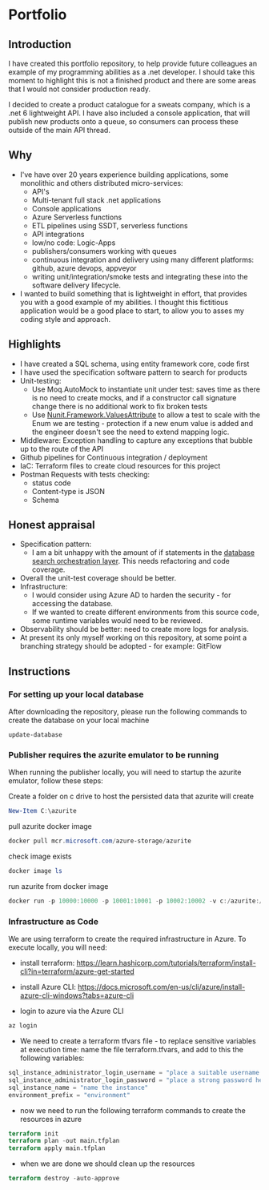 # Portfolio

## Introduction

I have created this portfolio repository, to help provide future colleagues an example of my programming abilities as a .net developer. I should take this moment to highlight this is not a finished product and there are some areas that I would not consider production ready.

I decided to create a product catalogue for a sweats company, which is a
.net 6 lightweight API. I have also included a console application, that will publish new
products onto a queue, so consumers can process these outside of the main API thread.

## Why

* I've have over 20 years experience building applications, some monolithic and others distributed micro-services:
  * API's
  * Multi-tenant full stack .net applications
  * Console applications
  * Azure Serverless functions
  * ETL pipelines using SSDT, serverless functions
  * API integrations
  * low/no code: Logic-Apps
  * publishers/consumers working with queues
  * continuous integration and delivery using many different platforms: github, azure devops, appveyor
  * writing unit/integration/smoke tests and integrating these into the software delivery lifecycle.
* I wanted to build something that is lightweight in effort, that provides you with a good example of my abilities. I thought this fictitious application would be a good place to start, to allow you to asses my coding style and approach.

## Highlights

* I have created a SQL schema, using entity framework core, code first
* I have used the specification software pattern to search for products
* Unit-testing:
  * Use Moq.AutoMock to instantiate unit under test: saves time as there is no need to create mocks, and if a constructor call signature change there is no additional work to fix broken tests
  * Use  [Nunit.Framework.ValuesAttribute](https://github.com/MattLangers/Portfolio/blob/c3ffa861bea1df0132df632212f3abe9d2f94e52/Database.Tests/Enums/MapEnumToEnum/MapProductToProductType/EnsureAllProductsAreMapped.Tests.cs#L11) to allow a test to scale with the Enum we are testing - protection if a new enum value is added and the engineer doesn't see the need to extend mapping logic.
* Middleware: Exception handling to capture any exceptions that bubble up to the route of the API
* Github pipelines for Continuous integration / deployment
* IaC: Terraform files to create cloud resources for this project
* Postman Requests with tests checking:
  * status code
  * Content-type is JSON
  * Schema

## Honest appraisal

* Specification pattern:
  * I am a bit unhappy with the amount of if statements in the [database search orchestration layer](https://github.com/MattLangers/Portfolio/blob/c3ffa861bea1df0132df632212f3abe9d2f94e52/Database/Search/DatabaseSearchOrchestrator.cs#L24). This needs refactoring and code coverage.
* Overall the unit-test coverage should be better.
* Infrastructure:
  * I would consider using Azure AD to harden the security - for accessing the database.
  * If we wanted to create different environments from this source code, some runtime variables would need to be reviewed.
* Observability should be better: need to create more logs for analysis.
* At present its only myself working on this repository, at some point a branching strategy should be adopted - for example: GitFlow

## Instructions

### For setting up your local database

After downloading the repository, please run the following commands to create
the database on your local machine

```visual studio
update-database
```

### Publisher requires the azurite emulator to be running

When running the publisher locally, you will need to startup the azurite emulator,
follow these steps:

Create a folder on c drive to host the persisted data that azurite will create

```powershell
New-Item C:\azurite
```

pull azurite docker image

```powershell
docker pull mcr.microsoft.com/azure-storage/azurite
```

check image exists

```powershell
docker image ls
```

run azurite from docker image

```powershell
docker run -p 10000:10000 -p 10001:10001 -p 10002:10002 -v c:/azurite:/data mcr.microsoft.com/azure-storage/azurite
```

### Infrastructure as Code

We are using terraform to create the required infrastructure in Azure. To execute locally, you will need:

* install terraform: <https://learn.hashicorp.com/tutorials/terraform/install-cli?in=terraform/azure-get-started>

* install Azure CLI: <https://docs.microsoft.com/en-us/cli/azure/install-azure-cli-windows?tabs=azure-cli>

* login to azure via the Azure CLI

```powershell
az login
```

* We need to create a terraform tfvars file - to replace sensitive variables at execution time: name the file terraform.tfvars, and add to this the following variables:

```terraform
sql_instance_administrator_login_username = "place a suitable username here"
sql_instance_administrator_login_password = "place a strong password here"
sql_instance_name = "name the instance"
environment_prefix = "environment"
```

* now we need to run the following terraform commands to create the resources in azure

```terraform
terraform init
terraform plan -out main.tfplan
terraform apply main.tfplan
```

* when we are done we should clean up the resources

```terraform
terraform destroy -auto-approve
```
